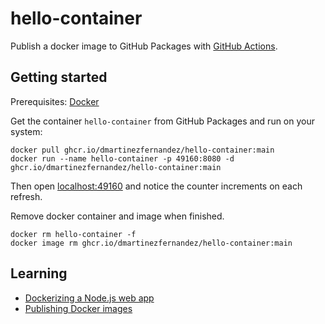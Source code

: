 # hello-container

Publish a docker image to GitHub Packages with
[GitHub Actions](https://docs.github.com/en/packages/managing-github-packages-using-github-actions-workflows/publishing-and-installing-a-package-with-github-actions).

## Getting started

Prerequisites: [Docker](https://docs.docker.com/get-docker/)

Get the container `hello-container` from GitHub Packages and run on your system:

```shell
docker pull ghcr.io/dmartinezfernandez/hello-container:main
docker run --name hello-container -p 49160:8080 -d ghcr.io/dmartinezfernandez/hello-container:main
```

Then open [localhost:49160](http://localhost:49160) and notice the counter increments
on each refresh.

Remove docker container and image when finished.

```shell
docker rm hello-container -f
docker image rm ghcr.io/dmartinezfernandez/hello-container:main
```

## Learning

- [Dockerizing a Node.js web app](https://nodejs.org/en/docs/guides/nodejs-docker-webapp)
- [Publishing Docker images](https://docs.github.com/en/actions/publishing-packages/publishing-docker-images)